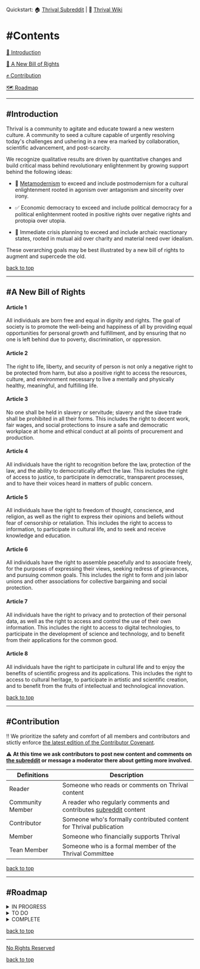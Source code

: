 Quickstart:  🏠 [Thrival Subreddit][sub]   |   📖 [Thrival Wiki](https://github.com/thrival-official/thrival/wiki)   <!--|    📢 [Calls to Action](#)    |    ❓ [What is Thrival](#)-->

<!-- visit Linktree for links to socials and support our work via ko-fi -->

# #Contents
[👋 Introduction](#introduction)

[📃 A New Bill of Rights](#a-new-bill-of-rights)

[✊ Contribution](#contribution)

[🗺 Roadmap](#roadmap)

---

## #Introduction
Thrival is a community to agitate and educate toward a new western culture. A community to seed a culture capable of urgently resolving today's challenges and ushering in a new era marked by collaboration, scientific advancement, and post-scarcity.

We recognize qualitative results are driven by quantitative changes and build critical mass behind revolutionary enlightenment by growing support behind the following ideas:

+ 🤝 [Metamodernism](https://github.com/thrival-official/thrival/wiki/Metamodernism) to exceed and include postmodernism for a cultural enlightenment rooted in agonism over antagonism and sincerity over irony.

+ ✅ Economic democracy to exceed and include political democracy for a political enlightenment rooted in positive rights over negative rights and protopia over utopia.

+ 🚨 Immediate crisis planning to exceed and include archaic reactionary states, rooted in mutual aid over charity and material need over idealism.

These overarching goals may be best illustrated by a new bill of rights to augment and supercede the old.

[back to top][top]

---

## #A New Bill of Rights

#### **Article 1**

All individuals are born free and equal in dignity and rights. The goal of society is to promote the well-being and happiness of all by providing equal opportunities for personal growth and fulfillment, and by ensuring that no one is left behind due to poverty, discrimination, or oppression.

#### **Article 2**

The right to life, liberty, and security of person is not only a negative right to be protected from harm, but also a positive right to access the resources, culture, and environment necessary to live a mentally and physically healthy, meaningful, and fulfilling life.

#### **Article 3** 

No one shall be held in slavery or servitude; slavery and the slave trade shall be prohibited in all their forms. This includes the right to decent work, fair wages, and social protections to insure a safe and democratic workplace at home and ethical conduct at all points of procurement and production.

#### **Article 4** 

All individuals have the right to recognition before the law, protection of the law, and the ability to democratically affect the law. This includes the right of access to justice, to participate in democratic, transparent processes, and to have their voices heard in matters of public concern.

#### **Article 5**
All individuals have the right to freedom of thought, conscience, and religion, as well as the right to express their opinions and beliefs without fear of censorship or retaliation. This includes the right to access to information, to participate in cultural life, and to seek and receive knowledge and education.

#### **Article 6**

All individuals have the right to assemble peacefully and to associate freely, for the purposes of expressing their views, seeking redress of grievances, and pursuing common goals. This includes the right to form and join labor unions and other associations for collective bargaining and social protection.

#### **Article 7** 

All individuals have the right to privacy and to protection of their personal data, as well as the right to access and control the use of their own information. This includes the right to access to digital technologies, to participate in the development of science and technology, and to benefit from their applications for the common good.

#### **Article 8**

All individuals have the right to participate in cultural life and to enjoy the benefits of scientific progress and its applications. This includes the right to access to cultural heritage, to participate in artistic and scientific creation, and to benefit from the fruits of intellectual and technological innovation.

[back to top][top]

---

## #Contribution

‼ We prioritize the safety and comfort of all members and contributors and stictly enforce [the latest edition of the Contributor Covenant](https://www.contributor-covenant.org/version/2/1/code_of_conduct/).

⚠ **At this time we ask contributors to post new content and comments on [the subreddit][sub] or message a moderator there about getting more involved.**

| Definitions | Description |
| --- | --- |
| Reader | Someone who reads or comments on Thrival content |
| Community Member | A reader who regularly comments and contributes [subreddit][sub] content |
| Contributor | Someone who's formally contributed content for Thrival publication |
| Member | Someone who financially supports Thrival |
| Tean Member | Someone who is a formal member of the Thrival Committee |

[back to top][top]

---

## #Roadmap

<details>
<summary>IN PROGRESS</summary>
<li>LAUNCH SUBREDDIT</li>
</details>

<details>
<summary>TO DO</summary>
  GITHUB:
  <li>wiki</li>
  SUBREDDIT:
  <li>templates for regular posts</li>
  OFFLINE:
  TBD
</details>

<details>
<summary>COMPLETE</summary>
<li>REGISTER SUBREDDIT</li>
<li>REGISTER SOCIALS</li>
</details>

[back to top][top]

---


[No Rights Reserved](https://creativecommons.org/share-your-work/public-domain/cc0/)

[back to top][top]

[sub]: https://reddit.com/r/thrival
[top]: #contents
